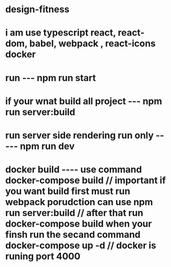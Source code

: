# design-fitness

#  i am use typescript  react, react-dom, babel, webpack , react-icons docker 

# run --- npm run start 
# if your wnat build all project  --- npm run server:build 
# run server side rendering run only ----- npm run dev 
#  docker build  ---- use command docker-compose build  // important if you want build first must run webpack porudction can use npm run server:build // after that run docker-compose build when your finsh run the secand command docker-compose up -d // docker is runing port 4000